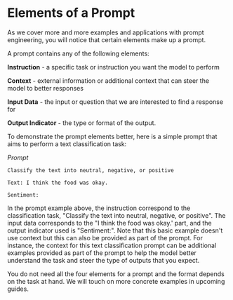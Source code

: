 # Elements of a Prompt

As we cover more and more examples and applications with prompt engineering, you will notice that certain elements make up a prompt.

A prompt contains any of the following elements:

**Instruction** - a specific task or instruction you want the model to perform

**Context** - external information or additional context that can steer the model to better responses

**Input Data** - the input or question that we are interested to find a response for

**Output Indicator** - the type or format of the output.

To demonstrate the prompt elements better, here is a simple prompt that aims to perform a text classification task:

*Prompt*

```
Classify the text into neutral, negative, or positive

Text: I think the food was okay.

Sentiment:
```

In the prompt example above, the instruction correspond to the classification task, "Classify the text into neutral, negative, or positive". The input data corresponds to the "I think the food was okay.' part, and the output indicator used is "Sentiment:". Note that this basic example doesn't use context but this can also be provided as part of the prompt. For instance, the context for this text classification prompt can be additional examples provided as part of the prompt to help the model better understand the task and steer the type of outputs that you expect.

You do not need all the four elements for a prompt and the format depends on the task at hand. We will touch on more concrete examples in upcoming guides.
